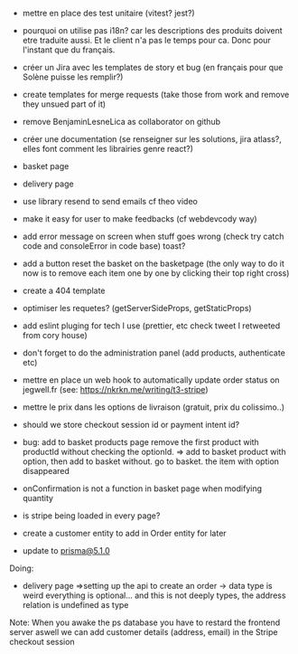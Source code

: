 - mettre en place des test unitaire (vitest? jest?)

- pourquoi on utilise pas i18n?
car les descriptions des produits doivent etre traduite aussi. Et le client n'a pas le temps pour ca. Donc pour l'instant que du français.

- créer un Jira avec les templates de story et bug (en français pour que Solène puisse les remplir?)
- create templates for merge requests (take those from work and remove they unsued part of it)
- remove BenjaminLesneLica as collaborator on github
- créer une documentation (se renseigner sur les solutions, jira atlass?, elles font comment les librairies genre react?)
- basket page
- delivery page
- use library resend to send emails cf theo video
- make it easy for user to make feedbacks (cf webdevcody way)
- add error message on screen when stuff goes wrong (check try catch code and consoleError in code base) toast?
- add a button reset the basket on the basketpage (the only way to do it now is to remove each item one by one by clicking their top right cross)
- create a 404 template
- optimiser les requetes? (getServerSideProps, getStaticProps)
- add eslint pluging for tech I use (prettier, etc check tweet I retweeted from cory house)
- don't forget to do the administration panel (add products, authenticate etc)
- mettre en place un web hook to automatically update order status on jegwell.fr (see: https://nkrkn.me/writing/t3-stripe)
- mettre le prix dans les options de livraison (gratuit, prix du colissimo..)
- should we store checkout session id or payment intent id?
- bug: add to basket products page remove the first product with productId without checking the optionId. => add to basket product with option, then add to basket without. go to basket. the item with option disappeared
- onConfirmation is not a function in basket page when modifying quantity
- is stripe being loaded in every page?
- create a customer entity to add in Order entity for later
- update to prisma@5.1.0


Doing:
- delivery page
=>setting up the api to create an order -> data type is weird everything is optional... and this is not deeply types, the address relation is undefined as type


Note:
When you awake the ps database you have to restard the frontend server aswell
we can add customer details (address, email) in the Stripe checkout session


